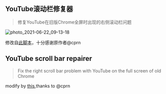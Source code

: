 ## YouTube滚动栏修复器

> 修复YouTube在旧版Chrome全屏时出现的右侧滚动栏问题

![photo_2021-06-22_09-13-18](https://user-images.githubusercontent.com/16254644/122946230-c8671800-d3ab-11eb-9dcc-a8adb2eca0f7.jpg)

修改自[此脚本](https://greasyfork.org/zh-CN/scripts/422547-youtube-fix-fullscreen-scrollbar)，十分感谢原作者@cprn

## YouTube scroll bar repairer

> Fix the right scroll bar problem with YouTube on the full screen of old Chrome

modify by [this](https://greasyfork.org/zh-CN/scripts/422547-youtube-fix-fullscreen-scrollbar),thanks to @cprn
